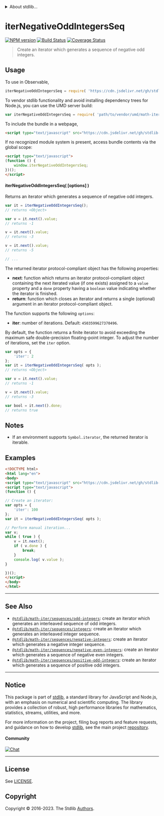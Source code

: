<!--

@license Apache-2.0

Copyright (c) 2020 The Stdlib Authors.

Licensed under the Apache License, Version 2.0 (the "License");
you may not use this file except in compliance with the License.
You may obtain a copy of the License at

   http://www.apache.org/licenses/LICENSE-2.0

Unless required by applicable law or agreed to in writing, software
distributed under the License is distributed on an "AS IS" BASIS,
WITHOUT WARRANTIES OR CONDITIONS OF ANY KIND, either express or implied.
See the License for the specific language governing permissions and
limitations under the License.

-->


<details>
  <summary>
    About stdlib...
  </summary>
  <p>We believe in a future in which the web is a preferred environment for numerical computation. To help realize this future, we've built stdlib. stdlib is a standard library, with an emphasis on numerical and scientific computation, written in JavaScript (and C) for execution in browsers and in Node.js.</p>
  <p>The library is fully decomposable, being architected in such a way that you can swap out and mix and match APIs and functionality to cater to your exact preferences and use cases.</p>
  <p>When you use stdlib, you can be absolutely certain that you are using the most thorough, rigorous, well-written, studied, documented, tested, measured, and high-quality code out there.</p>
  <p>To join us in bringing numerical computing to the web, get started by checking us out on <a href="https://github.com/stdlib-js/stdlib">GitHub</a>, and please consider <a href="https://opencollective.com/stdlib">financially supporting stdlib</a>. We greatly appreciate your continued support!</p>
</details>

# iterNegativeOddIntegersSeq

[![NPM version][npm-image]][npm-url] [![Build Status][test-image]][test-url] [![Coverage Status][coverage-image]][coverage-url] <!-- [![dependencies][dependencies-image]][dependencies-url] -->

> Create an iterator which generates a sequence of negative odd integers.

<!-- Section to include introductory text. Make sure to keep an empty line after the intro `section` element and another before the `/section` close. -->

<section class="intro">

</section>

<!-- /.intro -->

<!-- Package usage documentation. -->



<section class="usage">

## Usage

<!-- eslint-disable id-length -->

To use in Observable,

```javascript
iterNegativeOddIntegersSeq = require( 'https://cdn.jsdelivr.net/gh/stdlib-js/math-iter-sequences-negative-odd-integers@umd/browser.js' )
```

To vendor stdlib functionality and avoid installing dependency trees for Node.js, you can use the UMD server build:

```javascript
var iterNegativeOddIntegersSeq = require( 'path/to/vendor/umd/math-iter-sequences-negative-odd-integers/index.js' )
```

To include the bundle in a webpage,

```html
<script type="text/javascript" src="https://cdn.jsdelivr.net/gh/stdlib-js/math-iter-sequences-negative-odd-integers@umd/browser.js"></script>
```

If no recognized module system is present, access bundle contents via the global scope:

```html
<script type="text/javascript">
(function () {
    window.iterNegativeOddIntegersSeq;
})();
</script>
```

#### iterNegativeOddIntegersSeq( \[options] )

Returns an iterator which generates a sequence of negative odd integers.

<!-- eslint-disable id-length -->

```javascript
var it = iterNegativeOddIntegersSeq();
// returns <Object>

var v = it.next().value;
// returns -1

v = it.next().value;
// returns -3

v = it.next().value;
// returns -5

// ...
```

The returned iterator protocol-compliant object has the following properties:

-   **next**: function which returns an iterator protocol-compliant object containing the next iterated value (if one exists) assigned to a `value` property and a `done` property having a `boolean` value indicating whether the iterator is finished.
-   **return**: function which closes an iterator and returns a single (optional) argument in an iterator protocol-compliant object.

The function supports the following `options`:

-   **iter**: number of iterations. Default: `4503599627370496`.

By default, the function returns a finite iterator to avoid exceeding the maximum safe double-precision floating-point integer. To adjust the number of iterations, set the `iter` option.

<!-- eslint-disable id-length -->

```javascript
var opts = {
    'iter': 2
};
var it = iterNegativeOddIntegersSeq( opts );
// returns <Object>

var v = it.next().value;
// returns -1

v = it.next().value;
// returns -3

var bool = it.next().done;
// returns true
```

</section>

<!-- /.usage -->

<!-- Package usage notes. Make sure to keep an empty line after the `section` element and another before the `/section` close. -->

<section class="notes">

## Notes

-   If an environment supports `Symbol.iterator`, the returned iterator is iterable.

</section>

<!-- /.notes -->

<!-- Package usage examples. -->

<section class="examples">

## Examples

<!-- eslint no-undef: "error" -->

<!-- eslint-disable id-length -->

```html
<!DOCTYPE html>
<html lang="en">
<body>
<script type="text/javascript" src="https://cdn.jsdelivr.net/gh/stdlib-js/math-iter-sequences-negative-odd-integers@umd/browser.js"></script>
<script type="text/javascript">
(function () {

// Create an iterator:
var opts = {
    'iter': 100
};
var it = iterNegativeOddIntegersSeq( opts );

// Perform manual iteration...
var v;
while ( true ) {
    v = it.next();
    if ( v.done ) {
        break;
    }
    console.log( v.value );
}

})();
</script>
</body>
</html>
```

</section>

<!-- /.examples -->

<!-- Section to include cited references. If references are included, add a horizontal rule *before* the section. Make sure to keep an empty line after the `section` element and another before the `/section` close. -->

<section class="references">

</section>

<!-- /.references -->

<!-- Section for related `stdlib` packages. Do not manually edit this section, as it is automatically populated. -->

<section class="related">

* * *

## See Also

-   <span class="package-name">[`@stdlib/math-iter/sequences/odd-integers`][@stdlib/math/iter/sequences/odd-integers]</span><span class="delimiter">: </span><span class="description">create an iterator which generates an interleaved sequence of odd integers.</span>
-   <span class="package-name">[`@stdlib/math-iter/sequences/integers`][@stdlib/math/iter/sequences/integers]</span><span class="delimiter">: </span><span class="description">create an iterator which generates an interleaved integer sequence.</span>
-   <span class="package-name">[`@stdlib/math-iter/sequences/negative-integers`][@stdlib/math/iter/sequences/negative-integers]</span><span class="delimiter">: </span><span class="description">create an iterator which generates a negative integer sequence.</span>
-   <span class="package-name">[`@stdlib/math-iter/sequences/negative-even-integers`][@stdlib/math/iter/sequences/negative-even-integers]</span><span class="delimiter">: </span><span class="description">create an iterator which generates a sequence of negative even integers.</span>
-   <span class="package-name">[`@stdlib/math-iter/sequences/positive-odd-integers`][@stdlib/math/iter/sequences/positive-odd-integers]</span><span class="delimiter">: </span><span class="description">create an iterator which generates a sequence of positive odd integers.</span>

</section>

<!-- /.related -->

<!-- Section for all links. Make sure to keep an empty line after the `section` element and another before the `/section` close. -->


<section class="main-repo" >

* * *

## Notice

This package is part of [stdlib][stdlib], a standard library for JavaScript and Node.js, with an emphasis on numerical and scientific computing. The library provides a collection of robust, high performance libraries for mathematics, statistics, streams, utilities, and more.

For more information on the project, filing bug reports and feature requests, and guidance on how to develop [stdlib][stdlib], see the main project [repository][stdlib].

#### Community

[![Chat][chat-image]][chat-url]

---

## License

See [LICENSE][stdlib-license].


## Copyright

Copyright &copy; 2016-2023. The Stdlib [Authors][stdlib-authors].

</section>

<!-- /.stdlib -->

<!-- Section for all links. Make sure to keep an empty line after the `section` element and another before the `/section` close. -->

<section class="links">

[npm-image]: http://img.shields.io/npm/v/@stdlib/math-iter-sequences-negative-odd-integers.svg
[npm-url]: https://npmjs.org/package/@stdlib/math-iter-sequences-negative-odd-integers

[test-image]: https://github.com/stdlib-js/math-iter-sequences-negative-odd-integers/actions/workflows/test.yml/badge.svg?branch=main
[test-url]: https://github.com/stdlib-js/math-iter-sequences-negative-odd-integers/actions/workflows/test.yml?query=branch:main

[coverage-image]: https://img.shields.io/codecov/c/github/stdlib-js/math-iter-sequences-negative-odd-integers/main.svg
[coverage-url]: https://codecov.io/github/stdlib-js/math-iter-sequences-negative-odd-integers?branch=main

<!--

[dependencies-image]: https://img.shields.io/david/stdlib-js/math-iter-sequences-negative-odd-integers.svg
[dependencies-url]: https://david-dm.org/stdlib-js/math-iter-sequences-negative-odd-integers/main

-->

[chat-image]: https://img.shields.io/gitter/room/stdlib-js/stdlib.svg
[chat-url]: https://app.gitter.im/#/room/#stdlib-js_stdlib:gitter.im

[stdlib]: https://github.com/stdlib-js/stdlib

[stdlib-authors]: https://github.com/stdlib-js/stdlib/graphs/contributors

[umd]: https://github.com/umdjs/umd
[es-module]: https://developer.mozilla.org/en-US/docs/Web/JavaScript/Guide/Modules

[deno-url]: https://github.com/stdlib-js/math-iter-sequences-negative-odd-integers/tree/deno
[umd-url]: https://github.com/stdlib-js/math-iter-sequences-negative-odd-integers/tree/umd
[esm-url]: https://github.com/stdlib-js/math-iter-sequences-negative-odd-integers/tree/esm
[branches-url]: https://github.com/stdlib-js/math-iter-sequences-negative-odd-integers/blob/main/branches.md

[stdlib-license]: https://raw.githubusercontent.com/stdlib-js/math-iter-sequences-negative-odd-integers/main/LICENSE

<!-- <related-links> -->

[@stdlib/math/iter/sequences/odd-integers]: https://github.com/stdlib-js/math-iter-sequences-odd-integers/tree/umd

[@stdlib/math/iter/sequences/integers]: https://github.com/stdlib-js/math-iter-sequences-integers/tree/umd

[@stdlib/math/iter/sequences/negative-integers]: https://github.com/stdlib-js/math-iter-sequences-negative-integers/tree/umd

[@stdlib/math/iter/sequences/negative-even-integers]: https://github.com/stdlib-js/math-iter-sequences-negative-even-integers/tree/umd

[@stdlib/math/iter/sequences/positive-odd-integers]: https://github.com/stdlib-js/math-iter-sequences-positive-odd-integers/tree/umd

<!-- </related-links> -->

</section>

<!-- /.links -->
